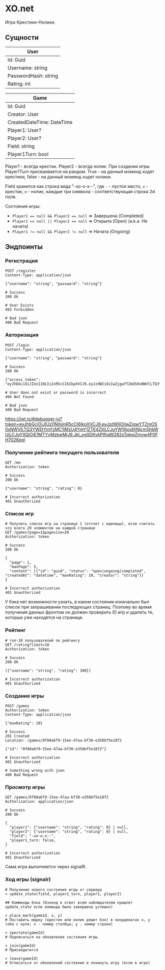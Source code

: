 # XO.net

Игра Крестики-Нолики.

## Сущности

| User                 |
|----------------------|
| Id: Guid             |
| Username: string     |
| PasswordHash: string |
| Rating: int          |


| Game                      |
|---------------------------|
| Id: Guid                  |
| Creator: User             |
| CreatedDateTime: DateTime |
| Player1: User?            |
| Player2: User?            |
| Field: string             |
| Player1Turn: bool         |

Player1 - всегда крестик. Player2 - всегда нолик. При создании игры Player1Turn присваивается на рандом. True - на данный моменд ходят крестики, false - на данный моменд ходят нолики.

Field хранится как строка вида "-xo-o-x--", где `-` - пустое место, `x` - крестик, `o` - нолик, каждые три символа - соответствующая строка 2d поля.

Состояния игры:

- `Player1 == null && Player2 == null` ⇒ Завершена (Completed)
- `Player1 == null || Player2 == null` ⇒ Открыта (Open) (a.k.a. Не начата)
- `Player1 != null && Player2 != null` ⇒ Начата (Ongoing)

## Эндпоинты

### Регистрация

```http
POST /register
Content-Type: application/json

{"username": "string", "password": "string"}

# Success
200 Ok

# User Exists
403 Forbidden

# Bad json
400 Bad Request
```

### Авторизация

```http
POST /login
Content-Type: application/json

{"username": "string", "password": "string"}

# Success
200 Ok

{"access_token": "eyJhbGciOiJIUzI1NiIsInR5cCI6IkpXVCJ9.eyJzdWIiOiIwZjgwYTZmOS0xNWVlLTQ3YWEtYmYzMC1lMzU4YmY1ZTE4ZjIiLCJuYW1lIjoidXNlcm5hbWUiLCJpYXQiOjE1MTYyMzkwMjJ9.Jkl_ogSDKvkPlfiiaW282sTqkgiZmvw4P0FH7026egI"}

# User does not exist or password is incorrect
404 Not Found

# Bad json
400 Bad Request
```
 https://jwt.io/#debugger-io?token=eyJhbGciOiJIUzI1NiIsInR5cCI6IkpXVCJ9.eyJzdWIiOiIwZjgwYTZmOS0xNWVlLTQ3YWEtYmYzMC1lMzU4YmY1ZTE4ZjIiLCJuYW1lIjoidXNlcm5hbWUiLCJpYXQiOjE1MTYyMzkwMjJ9.Jkl_ogSDKvkPlfiiaW282sTqkgiZmvw4P0FH7026egI

### Получение рейтинга текущего пользователя

``` http
GET /me
Authorization: token

# Success
200 Ok

{"username": "string", "rating": 0}

# Incorrect authorization
401 Unauthorized
```

### Список игр

``` http
# Получить список игр на странице 1 (отсчет с единицы), если считать что всего 20 элементов на каждой странице
GET /games?page=1&pagesize=20
Authorization: token

# Success
200 Ok

{
  "page": 1,
  "maxPage": 5,
  "content": [{"id": "guid", "status": "open|ongoing|completed", "createdAt": "datetime", "maxRating": 10, "creator": "string"}]
}

# Incorrect authorization
401 Unauthorized
```

У бэка нет возможности узнать, в каком состоянии изначально был список при запрашивании последующих страниц. Поэтому во время получения данных фронтом он должен проверить ID игр и удалить те, которые уже находятся на странице.

### Рейтинг

``` http
# топ-10 пользователей по рейтингу
GET /rating?limit=10
Authorization: token

# Success
200 Ok

[{"username": "string", "rating": 100}]

# Incorrect authorization
401 Unauthorized
```

### Создание игры

``` http
POST /games
Authorization: token
Content-Type: application/json

{"maxRating": 10}

# Success
201 Created
Location: /games/0f80a6f9-15ee-47aa-bf30-e358bf5e18f2

{"id": "0f80a6f9-15ee-47aa-bf30-e358bf5e18f2"}

# Incorrect authorization
401 Unauthorized

# Something wrong with json
400 Bad Request
```

### Просмотр игры

``` http
GET /games/0f80a6f9-15ee-47aa-bf30-e358bf5e18f2
Authorization: application/json

# Success
200 Ok

{
  "player1": {"username": "string", "rating": 0} | null,
  "player2": {"username": "string", "rating": 0} | null,
  "field": "-xo-o-x--",
  "player1_turn: false,
}

# Incorrect authorization
401 Unauthorized
```

Сама игра выполняется через signalR.

### Ход игры (signalr)

```
# Получение нового состояния игры от сервера
< update_state(field, player1_turn, player1, player2)

## Комманды бэка (бэкенд в ответ всем наблюдателям пришлет update_state если команда была завершена успешно)

> place_mark(gameId, x, y)
# Поставить марку (крестик или нолик решит бэк) в координатах x, y (оба с нуля; x - номер столбца; y - номер строки)

> spectate(gameId)
# Подписаться на обновления состояния игры

> join(gameId)
# Присоедитится

> leave(gameId)
# Отписаться от обновлений состояния и покинуть игру (если в игре)
```

